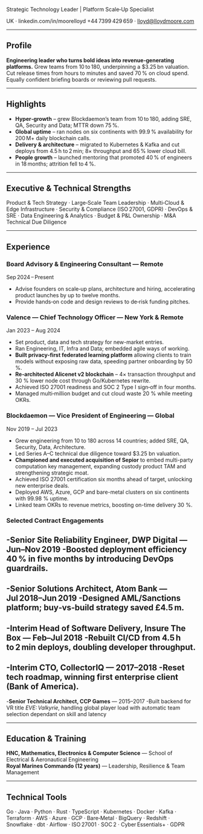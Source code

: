 Strategic Technology Leader | Platform Scale‑Up Specialist

UK · linkedin.com/in/moorelloyd
+44 7399 429 659 · lloyd@lloydmoore.com

---

## Profile

**Engineering leader who turns bold ideas into revenue‑generating platforms.** Grew teams from 10 to 180, underpinning a $3.25 bn valuation. Cut release times from hours to minutes and saved 70 % on cloud spend. Equally confident briefing boards or reviewing pull requests.

---

## Highlights

- **Hyper‑growth** – grew Blockdaemon’s team from 10 to 180, adding SRE, QA, Security and Data; MTTR down 75 %.
- **Global uptime** – ran nodes on six continents with 99.9 % availability for 200 M+ daily blockchain calls.
- **Delivery & architecture** – migrated to Kubernetes & Kafka and cut deploys from 4.5 h to 2 min; 8× throughput and 65 % lower cloud bill.
- **People growth** – launched mentoring that promoted 40 % of engineers in 18 months; attrition fell to 4 %.

---

## Executive & Technical Strengths

Product & Tech Strategy · Large‑Scale Team Leadership · Multi‑Cloud & Edge Infrastructure · Security & Compliance (ISO 27001, GDPR) · DevOps & SRE · Data Engineering & Analytics · Budget & P&L Ownership · M&A Technical Due Diligence

---

## Experience

### Board Advisory & Engineering Consultant — Remote  
Sep 2024 – Present
- Advise founders on scale‑up plans, architecture and hiring, accelerating product launches by up to twelve months.
- Provide hands‑on code and design reviews to de‑risk funding pitches.

### Valence — Chief Technology Officer — New York & Remote  
Jan 2023 – Aug 2024
- Set product, data and tech strategy for new-market entries.
- Ran Engineering, IT, Infra and Data; embedded agile ways of working.
- **Built privacy-first federated learning platform** allowing clients to train models without exposing raw data, speeding partner onboarding by 50 %.
- **Re‑architected Alicenet v2 blockchain** – 4× transaction throughput and 30 % lower node cost through Go/Kubernetes rewrite.
- Achieved ISO 27001 readiness and SOC 2 Type I sign‑off in four months.
- Managed multi‑million budget and cut cloud waste 20 % while meeting OKRs.

### Blockdaemon — Vice President of Engineering — Global  
Nov 2019 – Jul 2023
- Grew engineering from 10 to 180 across 14 countries; added SRE, QA, Security, Data, Architecture.
- Led Series A–C technical due diligence toward $3.25 bn valuation.
- **Championed and executed acquisition of Sepior** to embed multi-party computation key management, expanding custody product TAM and strengthening strategic moat.
- Achieved ISO 27001 certification six months ahead of target, unlocking new enterprise deals.
- Deployed AWS, Azure, GCP and bare-metal clusters on six continents with 99.98 % uptime.
- Linked team OKRs to revenue metrics, boosting on-time delivery 30 %.

### Selected Contract Engagements

-**Senior Site Reliability Engineer, DWP Digital** — Jun–Nov 2019
-Boosted deployment efficiency 40 % in five months by introducing DevOps guardrails.
-
-**Senior Solutions Architect, Atom Bank** — Jul 2018–Jun 2019
-Designed AML/Sanctions platform; buy‑vs‑build strategy saved £4.5 m.
-
-**Interim Head of Software Delivery, Insure The Box** — Feb–Jul 2018
-Rebuilt CI/CD from 4.5 h to 2 min deploys, doubling developer throughput.
-
-**Interim CTO, CollectorIQ** — 2017–2018
-Reset tech roadmap, winning first enterprise client (Bank of America).
-
-**Senior Technical Architect, CCP Games** — 2015–2017
-Built backend for VR title *EVE: Valkyrie*, handling global player load with automatic team selection dependant on skill and latency

---

## Education & Training

**HNC, Mathematics, Electronics & Computer Science** — School of Electrical & Aeronautical Engineering  
**Royal Marines Commando (12 years)** — Leadership, Resilience & Team Management

---

## Technical Tools

Go · Java · Python · Rust · TypeScript · Kubernetes · Docker · Kafka · Terraform · AWS · Azure · GCP · Bare‑Metal · BigQuery · Redshift · Snowflake · dbt · Airflow · ISO 27001 · SOC 2 · Cyber Essentials+ · GDPR


